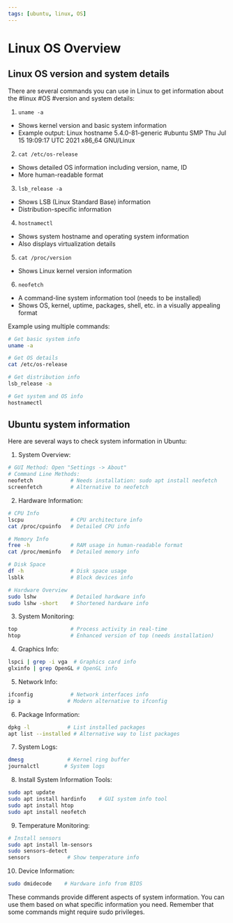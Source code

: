 ```yaml
---
tags: [ubuntu, linux, OS]
---
```


# Linux OS Overview

## Linux OS version and system details

There are several commands you can use in Linux to get information about the #linux #OS #version and system details:

1. `uname -a`

- Shows kernel version and basic system information
- Example output: Linux hostname 5.4.0-81-generic #ubuntu SMP Thu Jul 15 19:09:17 UTC 2021 x86_64 GNU/Linux

2. `cat /etc/os-release`

- Shows detailed OS information including version, name, ID
- More human-readable format

3. `lsb_release -a`

- Shows LSB (Linux Standard Base) information
- Distribution-specific information

4. `hostnamectl`

- Shows system hostname and operating system information
- Also displays virtualization details

5. `cat /proc/version`

- Shows Linux kernel version information

6. `neofetch`

- A command-line system information tool (needs to be installed)
- Shows OS, kernel, uptime, packages, shell, etc. in a visually appealing format

Example using multiple commands:

```bash
# Get basic system info
uname -a

# Get OS details
cat /etc/os-release

# Get distribution info
lsb_release -a

# Get system and OS info
hostnamectl
```

## Ubuntu system information

Here are several ways to check system information in Ubuntu:

1. System Overview:

```bash
# GUI Method: Open "Settings -> About"
# Command Line Methods:
neofetch            # Needs installation: sudo apt install neofetch
screenfetch         # Alternative to neofetch
```

2. Hardware Information:

```bash
# CPU Info
lscpu               # CPU architecture info
cat /proc/cpuinfo   # Detailed CPU info

# Memory Info
free -h             # RAM usage in human-readable format
cat /proc/meminfo   # Detailed memory info

# Disk Space
df -h               # Disk space usage
lsblk               # Block devices info

# Hardware Overview
sudo lshw           # Detailed hardware info
sudo lshw -short    # Shortened hardware info
```

3. System Monitoring:

```bash
top                 # Process activity in real-time
htop                # Enhanced version of top (needs installation)
```

4. Graphics Info:

```bash
lspci | grep -i vga  # Graphics card info
glxinfo | grep OpenGL # OpenGL info
```

5. Network Info:

```bash
ifconfig            # Network interfaces info
ip a               # Modern alternative to ifconfig
```

6. Package Information:

```bash
dpkg -l            # List installed packages
apt list --installed # Alternative way to list packages
```

7. System Logs:

```bash
dmesg              # Kernel ring buffer
journalctl        # System logs
```

8. Install System Information Tools:

```bash
sudo apt update
sudo apt install hardinfo    # GUI system info tool
sudo apt install htop
sudo apt install neofetch
```

9. Temperature Monitoring:

```bash
# Install sensors
sudo apt install lm-sensors
sudo sensors-detect
sensors            # Show temperature info
```

10. Device Information:

```bash
sudo dmidecode    # Hardware info from BIOS
```

These commands provide different aspects of system information. You can use them based on what specific information you need. Remember that some commands might require sudo privileges.
